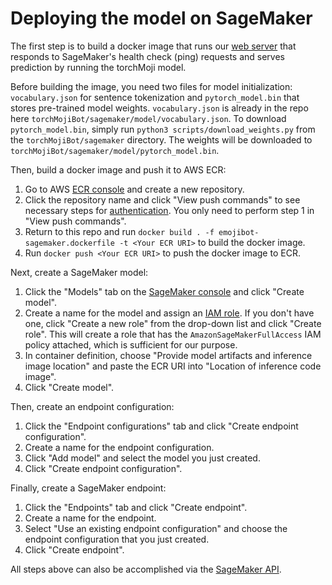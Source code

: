 # Deploying the model on SageMaker

The first step is to build a docker image that runs our [web server](https://github.com/cw75/torchMojiBot/blob/master/sagemaker/emojibot-sagemaker.py) that responds to SageMaker's health check (ping) requests and serves prediction by running the torchMoji model.

Before building the image, you need two files for model initialization: `vocabulary.json` for sentence tokenization and `pytorch_model.bin` that stores pre-trained model weights.
`vocabulary.json` is already in the repo here `torchMojiBot/sagemaker/model/vocabulary.json`. To download `pytorch_model.bin`, simply run `python3 scripts/download_weights.py` from the `torchMojiBot/sagemaker` directory. The weights will be downloaded to `torchMojiBot/sagemaker/model/pytorch_model.bin`.

Then, build a docker image and push it to AWS ECR:
1. Go to AWS [ECR console](https://console.aws.amazon.com/ecr) and create a new repository.
2. Click the repository name and click "View push commands" to see necessary steps for [authentication](https://docs.aws.amazon.com/AmazonECR/latest/userguide/Registries.html#registry_auth). You only need to perform step 1 in "View push commands".
3. Return to this repo and run `docker build . -f emojibot-sagemaker.dockerfile -t <Your ECR URI>` to build the docker image.
4. Run `docker push <Your ECR URI>` to push the docker image to ECR.

Next, create a SageMaker model:
1. Click the "Models" tab on the [SageMaker console](https://console.aws.amazon.com/sagemaker/) and click "Create model".
2. Create a name for the model and assign an [IAM role](https://console.aws.amazon.com/iam/home?ad=c&cp=bn&p=iam#/roles). If you don't have one, click "Create a new role" from the drop-down list and click "Create role". This will create a role that has the `AmazonSageMakerFullAccess` IAM policy attached, which is sufficient for our purpose.
3. In container definition, choose "Provide model artifacts and inference image location" and paste the ECR URI into "Location of inference code image".
4. Click "Create model".

Then, create an endpoint configuration:
1. Click the "Endpoint configurations" tab and click "Create endpoint configuration".
2. Create a name for the endpoint configuration.
3. Click "Add model" and select the model you just created.
4. Click "Create endpoint configuration".

Finally, create a SageMaker endpoint:
1. Click the "Endpoints" tab and click "Create endpoint".
2. Create a name for the endpoint.
3. Select "Use an existing endpoint configuration" and choose the endpoint configuration that you just created.
4. Click "Create endpoint".

All steps above can also be accomplished via the [SageMaker API](https://docs.aws.amazon.com/sagemaker/latest/APIReference/Welcome.html).
